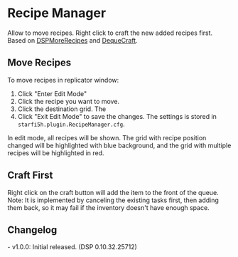 # Recipe Manager

Allow to move recipes. Right click to craft the new added recipes first.  
Based on [DSPMoreRecipes](https://thunderstore.io/c/dyson-sphere-program/p/appuns/DSPMoreRecipes/) and [DequeCraft](https://thunderstore.io/c/dyson-sphere-program/p/ardnaxelarak/DequeCraft/).  

## Move Recipes

To move recipes in replicator window:    
1. Click "Enter Edit Mode"
2. Click the recipe you want to move.
3. Click the destination grid. The
4. Click "Exit Edit Mode" to save the changes. The settings is stored in `starfi5h.plugin.RecipeManager.cfg`.

In edit mode, all recipes will be shown. The grid with recipe position changed will be highlighted with blue background, and the grid with multiple recipes will be highlighted in red.

## Craft First

Right click on the craft button will add the item to the front of the queue.  
Note: It is implemented by canceling the existing tasks first, then adding them back, so it may fail if the inventory doesn't have enough space.  

## Changelog

\- v1.0.0: Initial released. (DSP 0.10.32.25712)  
